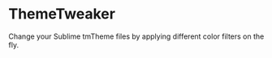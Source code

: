 ThemeTweaker
============

Change your Sublime tmTheme files by applying different color filters on the fly.
